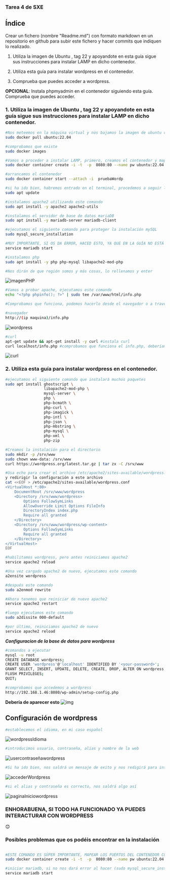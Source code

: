 ### Tarea 4 de SXE

## Índice
Crear un  fichero (nombre "Readme.md") con formato markdown en un repositorio en github para subir este fichero y hacer commits que indiquen lo realizado.

1. Utiliza la imagen de Ubuntu , tag 22 y apoyandote en esta guía sigue sus instrucciones para instalar LAMP en dicho contenedor.

2. Utiliza esta guía para instalar wordpress en el contenedor.

3. Comprueba que puedes acceder a wordpress.

**OPCIONAL**: Instala phpmyadmin en el contenedor siguiendo esta guía. Comprueba que puedes acceder.


### 1. Utiliza la imagen de Ubuntu , tag 22 y apoyandote en esta guía sigue sus instrucciones para instalar LAMP en dicho contenedor.

```bash
#Nos meteemos en la máquina virtual y nos bajamos la imagen de ubuntu con el tag indicado
sudo docker pull ubuntu:22.04

#comprobamos que existe
sudo docker images

#Vamos a proceder a instalar LAMP, primero, creamos el contenedor y mapeamos el puerto
sudo docker container create -i -t  -p  8080:80 --name pw ubuntu:22.04

#arrancamos el contenedor
sudo docker container start --attach -i  pruebaWordp 
```

```bash
#si ha ido bien, habremos entrado en el terminal, procedemos a seguir la guía. Actualizamos los paquetes
sudo apt update

#instalamos apache2 utilizando este comando
sudo apt install -y apache2 apache2-utils

#instalamos el servidor de base de datos mariaDB
sudo apt install -y mariadb-server mariadb-client

#ejecutamos el siguiente comando para proteger la instalación mySQL
sudo mysql_secure_installation

#MUY IMPORTANTE, SI OS DA ERROR, HACED ESTO, YA QUE EN LA GUÍA NO ESTÁ
service mariadb start

#instalamos php
sudo apt install -y php php-mysql libapache2-mod-php

#Nos dirán de que región somos y más cosas, lo rellenamos y enter
```
![imagenPHP](https://github.com/user-attachments/assets/89242a89-c29f-4771-ac1f-18e5305c8479)


```bash
#Vamos a probar apache, ejecutamos este comando
echo "<?php phpinfo(); ?>" | sudo tee /var/www/html/info.php

#Comprobamos que funciona, podemos hacerlo desde el navegador o a través de curl

#navegador
http://(ip maquina)/info.php
```
![wordpress](https://github.com/user-attachments/assets/bd53e650-22bd-44e2-bc1f-aed502b54a24)


```bash
#curl
apt-get update && apt-get install -y curl #instala curl
curl localhost/info.php #comprobamos que funciona el info.php, deberíamos de ver un html gigante
```
![curl](https://github.com/user-attachments/assets/21da007d-2425-465f-9fc3-012dfe11c3a6)


### 2. Utiliza esta guía para instalar wordpress en el contenedor.
```bash
#ejecutamos el siguiente comando que instalará muchos paquetes
sudo apt install ghostscript \
                 libapache2-mod-php \
                 mysql-server \
                 php \
                 php-bcmath \
                 php-curl \
                 php-imagick \
                 php-intl \
                 php-json \
                 php-mbstring \
                 php-mysql \
                 php-xml \
                 php-zip

#Creamos la instalación para el directorio
sudo mkdir -p /srv/www
sudo chown www-data: /srv/www
curl https://wordpress.org/latest.tar.gz | tar zx -C /srv/www
```

```bash
#Usa echo para crear el archivo /etc/apache2/sites-available/wordpress.conf
y redirigir la configuración a este archivo
cat <<EOF > /etc/apache2/sites-available/wordpress.conf
<VirtualHost *:80>
    DocumentRoot /srv/www/wordpress
    <Directory /srv/www/wordpress>
        Options FollowSymLinks
        AllowOverride Limit Options FileInfo
        DirectoryIndex index.php
        Require all granted
    </Directory>
    <Directory /srv/www/wordpress/wp-content>
        Options FollowSymLinks
        Require all granted
    </Directory>
</VirtualHost>
EOF

#habilitamos wordpress, pero antes reiniciamos apache2
service apache2 reload

#Una vez cargado apache2 de nuevo, ejecutamos este comando
a2ensite wordpress

#después este comando
sudo a2enmod rewrite

#Ahora tenemos que reiniciar de nuevo apache2
service apache2 restart

#luego ejecutamos este comando
sudo a2dissite 000-default

#por último, reiniciamos apache2 de nuevo
service apache2 reload
```

***Configuracion de la base de datos para wordpress***
```bash
#comandos a ejecutar
mysql -u root
CREATE DATABASE wordpress;
CREATE USER 'wordpress'@'localhost' IDENTIFIED BY '<your-password>';
GRANT SELECT, INSERT, UPDATE, DELETE, CREATE, DROP, ALTER ON wordpress.* TO 'wordpress'@'localhost';
FLUSH PRIVILEGES;
QUIT;

```

```bash
#comprobamos que accedemos a wordpress
http://192.168.1.46:8080/wp-admin/setup-config.php
```
**Debería de aparecer esto**
![img](https://github.com/user-attachments/assets/85ca5794-72b4-45fd-8896-22630dd31b9c)


## Configuración de wordpress
```bash
#establecemos el idioma, en mi caso español
```
![wordpressIdioma](https://github.com/user-attachments/assets/a64c18ea-ac10-45b9-9136-24283dc9ea6b)



```bash
#introducimos usuario, contraseña, alias y nombre de la web
```
![usercontraseñawordpress](https://github.com/user-attachments/assets/6bc1a60a-96f6-4eee-a580-be9b9c05b230)


```bash
#Si ha ido bien, nos saldrá un mensaje de exito y nos redigirá para introducir alias y contraseña
```
![accederWordpress](https://github.com/user-attachments/assets/42ee5342-519f-43ad-b681-72856bc34f43)


```bash
#si el alias y contraseña es correcto, nos saldrá algo así
```
![paginaIniciowordpress](https://github.com/user-attachments/assets/a69d12e1-4d5d-4ba7-aa33-1051b5368676)


### ENHORABUENA, SI TODO HA FUNCIONADO YA PUEDES INTERACTURAR CON WORDPRESS
:blush:

### Posibles problemas que os podéis encontrar en la instalación

```bash

#ESTE COMANDO ES SÚPER IMPORTANTE, MAPEAR LOS PUERTOS DEL CONTENEDOR CON LA MÁQUINA VIRTUAL
sudo docker container create -i -t  -p  8080:80 --name pw ubuntu:22.04

#iniciar mariadb, si no nos dará error al hacer (sudo mysql_secure_installation)
service mariadb start

```

